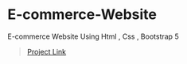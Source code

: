 # E-commerce-Website
 E-commerce Website Using Html , Css , Bootstrap 5

><a href="https://danu-siddiqui.github.io/E-commerce-Website/">Project Link</a>

